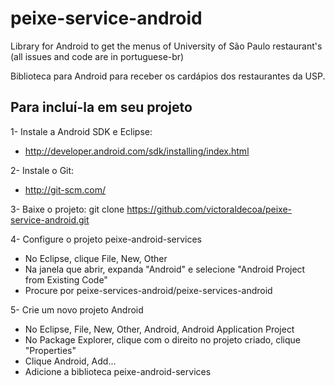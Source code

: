 peixe-service-android
=====================

Library for Android to get the menus of University of São Paulo restaurant's (all issues and code are in portuguese-br)

Biblioteca para Android para receber os cardápios dos restaurantes da USP.

Para incluí-la em seu projeto
---------------------
1- Instale a Android SDK e Eclipse:
 - http://developer.android.com/sdk/installing/index.html

2- Instale o Git:
 - http://git-scm.com/
 
3- Baixe o projeto:
    git clone https://github.com/victoraldecoa/peixe-service-android.git

4- Configure o projeto peixe-android-services

 - No Eclipse, clique File, New, Other
 - Na janela que abrir, expanda "Android" e selecione "Android Project from Existing Code"
 - Procure por peixe-services-android/peixe-services-android

5- Crie um novo projeto Android
 - No Eclipse, File, New, Other, Android, Android Application Project
 - No Package Explorer, clique com o direito no projeto criado, clique "Properties"
 - Clique Android, Add...
 - Adicione a biblioteca peixe-android-services
